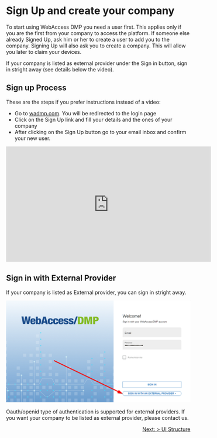 # Sign Up and create your company

To start using WebAccess DMP you need a user first. This applies only if you are the first from your company to access the platform. If someone else already Signed Up, ask him or her to create a user to add you to the company. Signing Up will also ask you to create a company. This will allow you later to claim your devices.

If your company is listed as external provider under the Sign in button, sign in stright away (see details below the video).


## Sign up Process

These are the steps if you prefer instructions instead of a video:
- Go to [wadmp.com](https://wadmp.com). You will be redirected to the login page
- Click on the Sign Up link and fill your details and the ones of your company
- After clicking on the Sign Up button go to your email inbox and confirm your new user.


<iframe width="560" height="315" src="https://www.youtube.com/embed/fDfFuPSz90w" frameborder="0" allow="accelerometer; autoplay; encrypted-media; gyroscope; picture-in-picture" allowfullscreen></iframe>

## Sign in with External Provider

If your company is listed as External provider, you can sign in stright away.

![External provider](/images/tutorials/signup/external_provider.png "External provider")

Oauth/openid type of authentication is supported for external providers. If you want your company to be listed as external provider, please contact us.


<div style='text-align:right;'><a href="/tutorials/ui-general-structure.html">Next: > UI Structure</a></div>